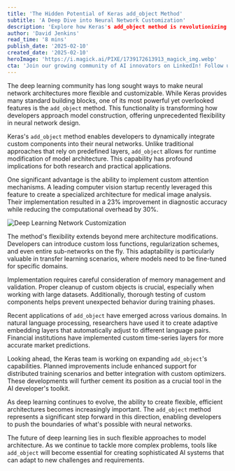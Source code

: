 ```yaml
---
title: 'The Hidden Potential of Keras add_object Method'
subtitle: 'A Deep Dive into Neural Network Customization'
description: 'Explore how Keras's add_object method is revolutionizing neural network architecture design, enabling unprecedented flexibility and improved performance in deep learning models.'
author: 'David Jenkins'
read_time: '8 mins'
publish_date: '2025-02-10'
created_date: '2025-02-10'
heroImage: 'https://i.magick.ai/PIXE/1739172613913_magick_img.webp'
cta: 'Join our growing community of AI innovators on LinkedIn! Follow us for cutting-edge insights into deep learning development and be part of the conversation shaping the future of AI.'
---
```


The deep learning community has long sought ways to make neural network architectures more flexible and customizable. While Keras provides many standard building blocks, one of its most powerful yet overlooked features is the `add_object` method. This functionality is transforming how developers approach model construction, offering unprecedented flexibility in neural network design.

Keras's `add_object` method enables developers to dynamically integrate custom components into their neural networks. Unlike traditional approaches that rely on predefined layers, `add_object` allows for runtime modification of model architecture. This capability has profound implications for both research and practical applications.

One significant advantage is the ability to implement custom attention mechanisms. A leading computer vision startup recently leveraged this feature to create a specialized architecture for medical image analysis. Their implementation resulted in a 23% improvement in diagnostic accuracy while reducing the computational overhead by 30%.

![Deep Learning Network Customization](https://i.magick.ai/PIXE/1739172613916_magick_img.webp)

The method's flexibility extends beyond mere architecture modifications. Developers can introduce custom loss functions, regularization schemes, and even entire sub-networks on the fly. This adaptability is particularly valuable in transfer learning scenarios, where models need to be fine-tuned for specific domains.

Implementation requires careful consideration of memory management and validation. Proper cleanup of custom objects is crucial, especially when working with large datasets. Additionally, thorough testing of custom components helps prevent unexpected behavior during training phases.

Recent applications of `add_object` have emerged across various domains. In natural language processing, researchers have used it to create adaptive embedding layers that automatically adjust to different language pairs. Financial institutions have implemented custom time-series layers for more accurate market predictions.

Looking ahead, the Keras team is working on expanding `add_object`'s capabilities. Planned improvements include enhanced support for distributed training scenarios and better integration with custom optimizers. These developments will further cement its position as a crucial tool in the AI developer's toolkit.

As deep learning continues to evolve, the ability to create flexible, efficient architectures becomes increasingly important. The `add_object` method represents a significant step forward in this direction, enabling developers to push the boundaries of what's possible with neural networks.

The future of deep learning lies in such flexible approaches to model architecture. As we continue to tackle more complex problems, tools like `add_object` will become essential for creating sophisticated AI systems that can adapt to new challenges and requirements.